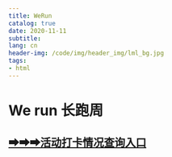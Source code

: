 ```yaml
---
title: WeRun
catalog: true
date: 2020-11-11
subtitle: 
lang: cn
header-img: /code/img/header_img/lml_bg.jpg
tags:
- html
---
```


# We run 长跑周

## [➡➡➡活动打卡情况查询入口](http://hungyam.gitee.io/code/p/werun_check/1.html)

